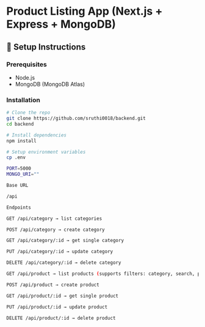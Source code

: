 # Product Listing App (Next.js + Express + MongoDB)

## 🚀 Setup Instructions

### Prerequisites
- Node.js
- MongoDB (MongoDB Atlas)

### Installation
```bash
# Clone the repo
git clone https://github.com/sruthi0018/backend.git
cd backend

# Install dependencies
npm install

# Setup environment variables
cp .env

PORT=5000
MONGO_URI=""

Base URL

/api

Endpoints

GET /api/category → list categories

POST /api/category → create category

GET /api/category/:id → get single category

PUT /api/category/:id → update category

DELETE /api/category/:id → delete category

GET /api/product → list products (supports filters: category, search, page, limit, and sorting)

POST /api/product → create product

GET /api/product/:id → get single product

PUT /api/product/:id → update product

DELETE /api/product/:id → delete product
